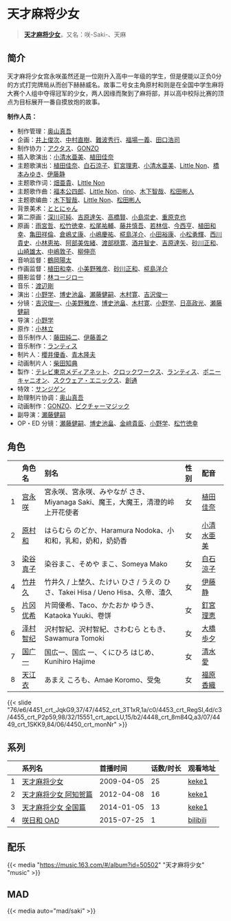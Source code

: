 # 天才麻将少女


> <u>**[天才麻将少女](https://bgm.tv/subject/1444)**</u>，又名：咲-Saki-、天麻

## 简介

天才麻将少女宫永咲虽然还是一位刚升入高中一年级的学生，但是便能以正负0分的方式打完牌局从而创下赫赫威名。故事二号女主角原村和则是在全国中学生麻将大赛个人组中夺得冠军的少女，两人因缘而聚到了麻将部，并以高中校际比赛的顶点为目标展开一番自摸放炮的故事。

**制作人员：**
- 制作管理：[奥山真吾](https://bgm.tv/person/53271)
- 企画：[井上俊次](https://bgm.tv/person/963)、[中村直樹](https://bgm.tv/person/1994)、[難波秀行](https://bgm.tv/person/38187)、[福場一義](https://bgm.tv/person/3595)、[田口浩司](https://bgm.tv/person/85)
- 制作协力：[アクタス](https://bgm.tv/person/222)、[GONZO](https://bgm.tv/person/541)
- 插入歌演出：[小清水亜美](https://bgm.tv/person/4474)、[植田佳奈](https://bgm.tv/person/4263)
- 主题歌演出：[植田佳奈](https://bgm.tv/person/4263)、[白石涼子](https://bgm.tv/person/4730)、[釘宮理恵](https://bgm.tv/person/3936)、[小清水亜美](https://bgm.tv/person/4474)、[Little Non](https://bgm.tv/person/34537)、[橋本みゆき](https://bgm.tv/person/5749)、[伊藤静](https://bgm.tv/person/4272)
- 主题歌作词：[畑亜貴](https://bgm.tv/person/7329)、[Little Non](https://bgm.tv/person/34537)
- 主题歌作曲：[福本公四郎](https://bgm.tv/person/10661)、[Little Non](https://bgm.tv/person/34537)、[rino](https://bgm.tv/person/4387)、[木下智哉](https://bgm.tv/person/10774)、[松田彬人](https://bgm.tv/person/7143)
- 主题歌编曲：[木下智哉](https://bgm.tv/person/10774)、[Little Non](https://bgm.tv/person/34537)、[松田彬人](https://bgm.tv/person/7143)
- 背景美术：[ととにゃん](https://bgm.tv/person/34067)
- 第二原画：[深川可純](https://bgm.tv/person/14527)、[吉原達矢](https://bgm.tv/person/11315)、[高橋賢](https://bgm.tv/person/12196)、[小島崇史](https://bgm.tv/person/12524)、[重原克也](https://bgm.tv/person/19376)
- 原画：[雨宮哲](https://bgm.tv/person/12578)、[松竹徳幸](https://bgm.tv/person/2878)、[松尾祐輔](https://bgm.tv/person/8178)、[藤井慎吾](https://bgm.tv/person/12489)、[若林信](https://bgm.tv/person/12586)、[今西亨](https://bgm.tv/person/22590)、[植田和幸](https://bgm.tv/person/11256)、[亀田祥倫](https://bgm.tv/person/8611)、[倉嶋丈康](https://bgm.tv/person/1278)、[小嶋慶祐](https://bgm.tv/person/12515)、[椛島洋介](https://bgm.tv/person/3665)、[小田裕康](https://bgm.tv/person/12433)、[小松勇輝](https://bgm.tv/person/12517)、[西川貴史](https://bgm.tv/person/12797)、[小林恵祐](https://bgm.tv/person/13576)、[阿部美佐緒](https://bgm.tv/person/11377)、[渡部穏寛](https://bgm.tv/person/23345)、[酒井智史](https://bgm.tv/person/21200)、[吉原達矢](https://bgm.tv/person/11315)、[砂川正和](https://bgm.tv/person/12520)、[山崎雄太](https://bgm.tv/person/25589)、[中嶋敦子](https://bgm.tv/person/276)、[柳伸亮](https://bgm.tv/person/12298)
- 音响监督：[鶴岡陽太](https://bgm.tv/person/29)
- 作画监督：[植田和幸](https://bgm.tv/person/11256)、[小美野雅彦](https://bgm.tv/person/12423)、[砂川正和](https://bgm.tv/person/12520)、[椛島洋介](https://bgm.tv/person/3665)
- 摄影监督：[林コージロー](https://bgm.tv/person/861)
- 音乐：[渡辺剛](https://bgm.tv/person/2713)
- 演出：[小野学](https://bgm.tv/person/2718)、[博史池畠](https://bgm.tv/person/13170)、[瀬藤健嗣](https://bgm.tv/person/18097)、[木村寛](https://bgm.tv/person/13038)、[吉沢俊一](https://bgm.tv/person/15850)
- 分镜：[吉沢俊一](https://bgm.tv/person/15850)、[小美野雅彦](https://bgm.tv/person/12423)、[博史池畠](https://bgm.tv/person/13170)、[木村寛](https://bgm.tv/person/13038)、[小野学](https://bgm.tv/person/2718)、[日高政光](https://bgm.tv/person/777)、[瀬藤健嗣](https://bgm.tv/person/18097)
- 导演：[小野学](https://bgm.tv/person/2718)
- 原作：[小林立](https://bgm.tv/person/3684)
- 音乐制作人：[藤田純二](https://bgm.tv/person/432)、[伊藤善之](https://bgm.tv/person/52)
- 音乐制作：[ランティス](https://bgm.tv/person/57)
- 制片人：[櫻井優香](https://bgm.tv/person/3666)、[青木隆夫](https://bgm.tv/person/51768)
- 动画制片人：[柴田知典](https://bgm.tv/person/42042)
- 製作：[テレビ東京メディアネット](https://bgm.tv/person/229)、[クロックワークス](https://bgm.tv/person/1492)、[ランティス](https://bgm.tv/person/57)、[ポニーキャニオン](https://bgm.tv/person/64)、[スクウェア・エニックス](https://bgm.tv/person/497)、[創通](https://bgm.tv/person/182)
- 特效：[サンジゲン](https://bgm.tv/person/7061)
- 助理制片协调：[奥山真吾](https://bgm.tv/person/53271)
- 动画制作：[GONZO](https://bgm.tv/person/541)、[ピクチャーマジック](https://bgm.tv/person/1904)
- 副导演：[瀬藤健嗣](https://bgm.tv/person/18097)
- OP・ED 分镜：[瀬藤健嗣](https://bgm.tv/person/18097)、[博史池畠](https://bgm.tv/person/13170)、[金﨑貴臣](https://bgm.tv/person/3101)、[小野学](https://bgm.tv/person/2718)、[松竹徳幸](https://bgm.tv/person/2878)

## 角色

|     |   角色名   |   别名  | 性别 |  配音  |
|:--- |:------  |:----      |:---  |:--   |
| 1 | [宫永咲](https://bgm.tv/character/4451) | 宮永咲、宮永咲、みやなが さき、Miyanaga Saki、魔王，大魔王，清澄的岭上开花使者 | 女 | [植田佳奈](https://bgm.tv/person/4263) |
| 2 | [原村和](https://bgm.tv/character/4452) | はらむら のどか、Haramura Nodoka、小和和，乳和，奶和，奶奶香 | 女 | [小清水亜美](https://bgm.tv/person/4474) |
| 3 | [染谷真子](https://bgm.tv/character/4453) | 染谷まこ、そめや まこ、Someya Mako | 女 | [白石涼子](https://bgm.tv/person/4730) |
| 4 | [竹井久](https://bgm.tv/character/4455) | 竹井久 / 上埜久、たけい ひさ / うえの ひさ、Takei Hisa / Ueno Hisa、久帝、渣久 | 女 | [伊藤静](https://bgm.tv/person/4272) |
| 5 | [片冈优希](https://bgm.tv/character/15551) | 片岡優希、Taco、かたおか ゆうき、Kataoka Yuuki、卷饼 | 女 | [釘宮理恵](https://bgm.tv/person/3936) |
| 6 | [泽村智纪](https://bgm.tv/character/4448) | 沢村智紀、沢村智紀、さわむら ともき、Sawamura Tomoki | 女 | [大橋歩夕](https://bgm.tv/person/6174) |
| 7 | [国广一](https://bgm.tv/character/4449) | 国広一、国広 一、くにひろ はじめ、Kunihiro Hajime | 女 | [清水愛](https://bgm.tv/person/4064) |
| 8 | [天江衣](https://bgm.tv/character/4450) | あまえ ころも、Amae Koromo、受兔 | 女 | [福原香織](https://bgm.tv/person/5046) |

{{< slide "76/e6/4451_crt_JqkG9,37/47/4452_crt_3T1xR,1a/c0/4453_crt_RegSI,4d/c3/4455_crt_P2p59,98/32/15551_crt_apcLU,15/b2/4448_crt_8m84Q,a3/07/4449_crt_1SKK9,84/06/4450_crt_monNr" >}}

## 系列

|     | 系列名         | 首播时间       | 话数/时长 | 观看地址                                                    |
| :-- | :---------- | :--------- | :---- | :------------------------------------------------------ |
| 1   |[天才麻将少女](https://bgm.tv/subject/1444)| 2009-04-05 | 25    | [keke1](https://www.keke1.app/play/20155-4-136133.html) |
| 2   |[天才麻将少女 阿知贺篇](https://bgm.tv/subject/24165)| 2012-04-08 | 16    | [keke1](https://www.keke1.app/play/27085-4-232542.html) |
| 3   |[天才麻将少女 全国篇](https://bgm.tv/subject/52606)| 2014-01-05 | 13    | [keke1](https://www.keke1.app/play/20535-4-139328.html) |
| 4   |[咲日和 OAD](https://bgm.tv/subject/114197)| 2015-07-25 | 1     | [bilibili](https://www.bilibili.com/video/BV1ws411m7H6) |

## 配乐

{{< media "https://music.163.com/#/album?id=50502"
"天才麻将少女"
"music" >}}
## MAD

{{< media  auto="mad/saki" >}}

